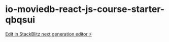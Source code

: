 # io-moviedb-react-js-course-starter-qbqsui

[Edit in StackBlitz next generation editor ⚡️](https://stackblitz.com/~/github.com/alphabravoab/io-moviedb-react-js-course-starter-qbqsui)